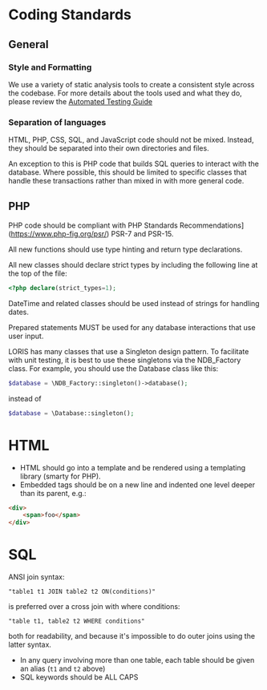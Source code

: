 # Coding Standards

## General 

### Style and Formatting
We use a variety of static analysis tools to create a consistent style across
the codebase. For more details about the tools used and what they do,
please review the [Automated Testing Guide](./wiki/99_Developers/Automated_Testing.md)

### Separation of languages
HTML, PHP, CSS, SQL, and JavaScript code should not be mixed. Instead, they
should be separated into their own directories and files.

An exception to this is PHP code that builds SQL queries to interact with the
database. Where possible, this should be limited to specific classes that
handle these transactions rather than mixed in with more general code.

## PHP
PHP code should be compliant with PHP Standards Recommendations](https://www.php-fig.org/psr/) PSR-7 and PSR-15.

All new functions should use type hinting and return type declarations.

All new classes should declare strict types by including the following line at
the top of the file:
```php
<?php declare(strict_types=1);
```

DateTime and related classes should be used instead of strings for handling dates.

Prepared statements MUST be used for any database interactions that use user input.

LORIS has many classes that use a Singleton design pattern. To facilitate with
unit testing, it is best to use these singletons via the NDB_Factory class.
For example, you should use the Database class like this:

```php
$database = \NDB_Factory::singleton()->database();
```

instead of 

```php
$database = \Database::singleton();
```

# HTML
- HTML should go into a template and be rendered using a templating library (smarty for PHP).
- Embedded tags should be on a new line and indented one level deeper than its
parent, e.g.:
```html
<div>
    <span>foo</span>
</div>
```

# SQL
ANSI join syntax:
```mysql
"table1 t1 JOIN table2 t2 ON(conditions)"
```
 is preferred over a cross join with where conditions:
 ```mysql
 "table t1, table2 t2 WHERE conditions"
 ```
 both for readability, and because it's impossible to do outer joins using the latter syntax.
 
- In any query involving more than one table, each table should be given an alias (`t1` and `t2` above)
- SQL keywords should be ALL CAPS
